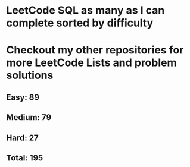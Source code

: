 <h1>LeetCode SQL as many as I can complete sorted by difficulty</h1>
<h1> Checkout my other repositories for more LeetCode Lists and problem solutions</h1>

<h2>Easy: 89</h2>
<h2>Medium: 79</h2>
<h2>Hard: 27</h2>
<h2>Total: 195</h2>

